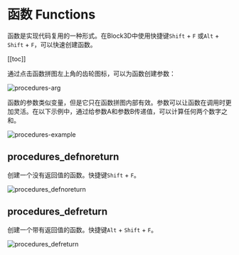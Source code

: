 # 函数 Functions

函数是实现代码复用的一种形式。在Block3D中使用快捷键`Shift` + `F` 或`Alt` + `Shift` + `F`，可以快速创建函数。

[[toc]]

通过点击函数拼图左上角的齿轮图标，可以为函数创建参数：

![procedures-arg](/imgs/blocks/procedures-arg.png)

函数的参数类似变量，但是它只在函数拼图内部有效。参数可以让函数在调用时更加灵活。在以下示例中，通过给参数A和参数B传递值，可以计算任何两个数字之和。

![procedures-example](/imgs/blocks/procedures-example.png)

## procedures_defnoreturn

创建一个没有返回值的函数。快捷键`Shift` + `F`。

![procedures_defnoreturn](/imgs/blocks/procedures_defnoreturn.png)

## procedures_defreturn

创建一个带有返回值的函数。快捷键`Alt` + `Shift` + `F`。

![procedures_defreturn](/imgs/blocks/procedures_defreturn.png)



